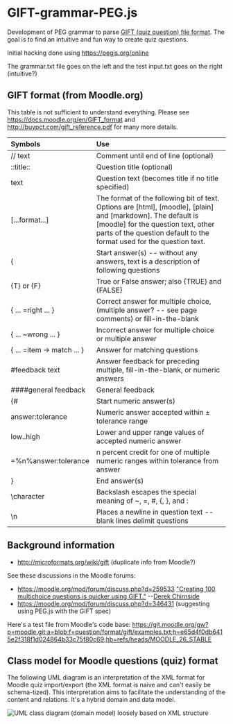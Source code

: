 # GIFT-grammar-PEG.js
Development of PEG grammar to parse [GIFT (quiz question) file format](https://en.wikipedia.org/wiki/GIFT_(file_format)). The goal is to find an intuitive and fun way to create quiz questions.

Initial hacking done using https://pegjs.org/online

The grammar.txt file goes on the left and the test input.txt goes on the right (intuitive?) 

## GIFT format (from Moodle.org)

This table is not sufficient to understand everything. Please see https://docs.moodle.org/en/GIFT_format and http://buypct.com/gift_reference.pdf for many more details.

| Symbols	| Use |
| :------- | :----- |
| // text	| Comment until end of line (optional) | 
|  ::title::	| Question title (optional) | 
| text	| Question text (becomes title if no title specified)| 
| [...format...]	| The format of the following bit of text. Options are [html], [moodle], [plain] and [markdown]. The default is [moodle] for the question text, other parts of the question default to the format used for the question text. | 
| {	| Start answer(s) -- without any answers, text is a description of following questions | 
| {T} or {F}	|  True or False answer; also {TRUE} and {FALSE} | 
| { ... =right ... }	| Correct answer for multiple choice, (multiple answer? -- see page comments) or fill-in-the-blank| 
| { ... ~wrong ... }	| Incorrect answer for multiple choice or multiple answer| 
| { ... =item -> match ... }	| Answer for matching questions| 
| #feedback text	| Answer feedback for preceding multiple, fill-in-the-blank, or numeric answers| 
| ####general feedback	| General feedback| 
| {#	| Start numeric answer(s)| 
| answer:tolerance	| Numeric answer accepted within ± tolerance range| 
| low..high	| Lower and upper range values of accepted numeric answer| 
| =%n%answer:tolerance	| n percent credit for one of multiple numeric ranges within tolerance from answer| 
| }	| End answer(s)| 
| \character	| Backslash escapes the special meaning of ~, =, #, {, }, and :| 
| \n	| Places a newline in question text -- blank lines delimit questions| 


## Background information

 - http://microformats.org/wiki/gift (duplicate info from Moodle?)

See these discussions in the Moodle forums: 
 - https://moodle.org/mod/forum/discuss.php?d=259533 ["Creating 100 multichoice questions is quicker using GIFT."](https://moodle.org/mod/forum/discuss.php?d=259533#p1177669) --[Derek Chirnside](https://moodle.org/user/view.php?id=191052&course=5)
 - https://moodle.org/mod/forum/discuss.php?d=346431 (suggesting using PEG.js with the GIFT spec)
 
 Here's a test file from Moodle's code base: https://git.moodle.org/gw?p=moodle.git;a=blob;f=question/format/gift/examples.txt;h=e65d4f0db6415e2f318f1d024864b33c75f80c69;hb=refs/heads/MOODLE_26_STABLE

## Class model for Moodle questions (quiz) format

The following UML diagram is an interpretation of the XML format for Moodle quiz import/export (the XML format is naive and can't easily be schema-tized). This interpretation aims to facilitate the understanding of the content and relations. It's a hybrid domain and data model.

![UML class diagram (domain model) loosely based on XML structure](http://www.plantuml.com/plantuml/svg/5SOn3i8m3030hy30s1WnCWCLGoMG-819J1CKnvLZgzylt7JxqcBrHAvrbysMVWPGNCDSBFlREscKPjGiH67uU5R6XYOAu_ts6cP5PjJXSHt3jmDZDrAOH5Abm-duTEfMfFrw4SRopoI9QbYSwmO0)

